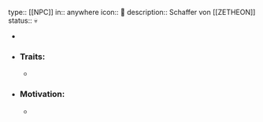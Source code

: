 type:: [[NPC]]
in:: anywhere
icon:: 👤
description:: Schaffer von [[ZETHEON]]
status:: 💀

-
- ### Traits:
	-
- ### Motivation:
	-